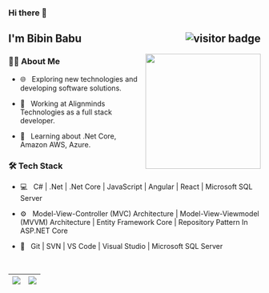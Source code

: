 ### Hi there 👋


<h2> I'm Bibin Babu <img align='right' src="https://visitor-badge.laobi.icu/badge?page_id=hareendranmg.hareendranmg&style=flat-square" alt="visitor badge"/> </h2>

<img src="https://raw.githubusercontent.com/MicaelliMedeiros/micaellimedeiros/master/image/computer-illustration.png" width="230" align='right'>

<h3> 🧑‍💻 About Me </h3>



- 🌐 &nbsp; Exploring new technologies and developing software solutions.

- 💼 &nbsp; Working at Alignminds Technologies as a full stack developer.

- 🌱 &nbsp; Learning about .Net Core, Amazon AWS, Azure.


<h3>🛠 Tech Stack</h3>


- 💻 &nbsp; C#&nbsp;|&nbsp;.Net&nbsp;|&nbsp;.Net Core&nbsp;|&nbsp;JavaScript&nbsp;|&nbsp;Angular&nbsp;|&nbsp;React&nbsp;|&nbsp;Microsoft SQL Server

- ⚙️ &nbsp; Model-View-Controller (MVC) Architecture | Model-View-Viewmodel (MVVM) Architecture | Entity Framework Core | Repository Pattern In ASP.NET Core

- 🔧 &nbsp; Git | SVN | VS Code | Visual Studio | Microsoft SQL Server


<br/>

<div>

![](https://github-readme-stats.vercel.app/api?username=BibinBabu1198&show_icons=true&count_private=true&hide=issues) | ![](https://github-readme-stats.vercel.app/api/top-langs/?username=BibinBabu1198&layout=compact)
----------------------------------------------------------------------------------------------------------------------------- | --------------------------------------------------------------------------------------------------------

</div>
<br/>

